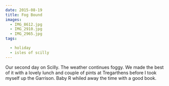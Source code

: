 ```yaml
---
date: 2015-08-19
title: Fog Bound
images:
  - IMG_8612.jpg
  - IMG_2910.jpg
  - IMG_2965.jpg
tags:

  - holiday
  - isles of scilly
---
```

Our second day on Scilly. The weather continues foggy. We made the best of it with a lovely lunch and couple of pints at Tregarthens before I took myself up the Garrison. Baby R whiled away the time with a good book.